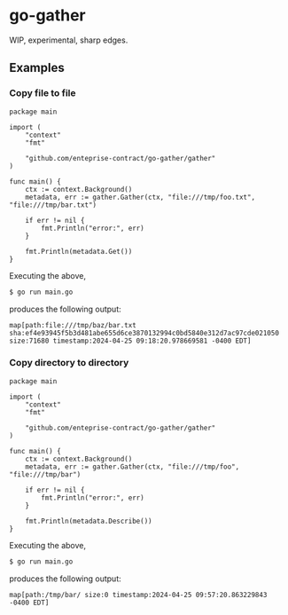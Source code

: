# go-gather

WIP, experimental, sharp edges.

## Examples 

### Copy file to file

```
package main

import (
	"context"
	"fmt"

	"github.com/enteprise-contract/go-gather/gather"
)

func main() {
	ctx := context.Background()
	metadata, err := gather.Gather(ctx, "file:///tmp/foo.txt", "file:///tmp/bar.txt")

	if err != nil {
		fmt.Println("error:", err)
	}

	fmt.Println(metadata.Get())
}
```

Executing the above,

``` bash
$ go run main.go
```
produces the following output:

```
map[path:file:///tmp/baz/bar.txt sha:ef4e93945f5b3d481abe655d6ce3870132994c0bd5840e312d7ac97cde021050 size:71680 timestamp:2024-04-25 09:18:20.978669581 -0400 EDT]
```

### Copy directory to directory
```
package main

import (
	"context"
	"fmt"

	"github.com/enteprise-contract/go-gather/gather"
)

func main() {
	ctx := context.Background()
	metadata, err := gather.Gather(ctx, "file:///tmp/foo", "file:///tmp/bar")

	if err != nil {
		fmt.Println("error:", err)
	}

	fmt.Println(metadata.Describe())
}
```

Executing the above,

``` bash
$ go run main.go
```
produces the following output:

```
map[path:/tmp/bar/ size:0 timestamp:2024-04-25 09:57:20.863229843 -0400 EDT]
```
